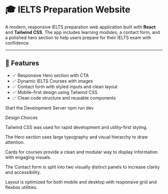 # 🎓 IELTS Preparation Website

A modern, responsive IELTS preparation web application built with **React** and **Tailwind CSS**. The app includes learning modules, a contact form, and a polished hero section to help users prepare for their IELTS exam with confidence.

---

## 🚀 Features

- ✅ Responsive Hero section with CTA
- ✅ Dynamic IELTS Courses with images
- ✅ Contact form with styled inputs and clean layout
- ✅ Mobile-first design using Tailwind CSS
- ✅ Clean code structure and reusable components

Start the Development Server
npm run dev

Design Choices

Tailwind CSS was used for rapid development and utility-first styling.

The Hero section uses large typography and visual hierarchy to draw attention.

Cards for courses provide a clean and modular way to display information with engaging visuals.

The Contact form is split into two visually distinct panels to increase clarity and accessibility.

Layout is optimized for both mobile and desktop with responsive grid and flexbox utilities.
